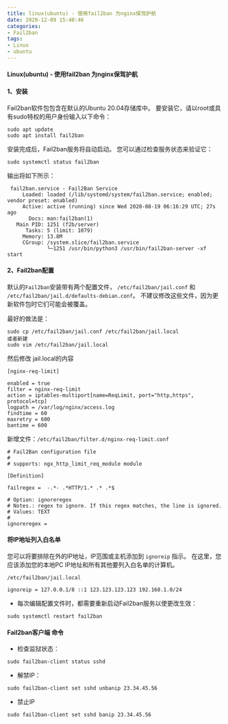 ```yaml
---
title: linux(ubuntu) - 使用fail2ban 为nginx保驾护航
date: 2020-12-09 15:40:46
categories:
- Fail2ban
tags:
- Linux
- ubuntu
---
```


#### Linux(ubuntu) - 使用fail2ban 为nginx保驾护航

#### 1、安装

Fail2ban软件包包含在默认的Ubuntu 20.04存储库中。 要安装它，请以root或具有sudo特权的用户身份输入以下命令：

```
sudo apt update
sudo apt install fail2ban
```

安装完成后，Fail2ban服务将自动启动。 您可以通过检查服务状态来验证它：

```
sudo systemctl status fail2ban
```

输出将如下所示：

```
 fail2ban.service - Fail2Ban Service
     Loaded: loaded (/lib/systemd/system/fail2ban.service; enabled; vendor preset: enabled)
     Active: active (running) since Wed 2020-08-19 06:16:29 UTC; 27s ago
       Docs: man:fail2ban(1)
   Main PID: 1251 (f2b/server)
      Tasks: 5 (limit: 1079)
     Memory: 13.8M
     CGroup: /system.slice/fail2ban.service
             └─1251 /usr/bin/python3 /usr/bin/fail2ban-server -xf start
```

#### 2、Fail2ban配置

默认的`Fail2ban`安装带有两个配置文件， `/etc/fail2ban/jail.conf` 和 `/etc/fail2ban/jail.d/defaults-debian.conf`。 不建议修改这些文件，因为更新软件包时它们可能会被覆盖。

最好的做法是：

```
sudo cp /etc/fail2ban/jail.conf /etc/fail2ban/jail.local 
或者新建
sudo vim /etc/fail2ban/jail.local 
```

然后修改 jail.local的内容

```
[nginx-req-limit]

enabled = true
filter = nginx-req-limit
action = iptables-multiport[name=ReqLimit, port="http,https", protocol=tcp]
logpath = /var/log/nginx/access.log
findtime = 60
maxretry = 600
bantime = 600
```

新增文件：`/etc/fail2ban/filter.d/nginx-req-limit.conf`

```
# Fail2Ban configuration file
#
# supports: ngx_http_limit_req_module module

[Definition]

failregex =  -.*- .*HTTP/1.* .* .*$

# Option: ignoreregex
# Notes.: regex to ignore. If this regex matches, the line is ignored.
# Values: TEXT
#
ignoreregex =
```
#### 将IP地址列入白名单

您可以将要排除在外的IP地址，IP范围或主机添加到 `ignoreip` 指示。 在这里，您应该添加您的本地PC IP地址和所有其他要列入白名单的计算机。

`/etc/fail2ban/jail.local`

```
ignoreip = 127.0.0.1/8 ::1 123.123.123.123 192.168.1.0/24
```

* 每次编辑配置文件时，都需要重新启动Fail2ban服务以使更改生效：

```
sudo systemctl restart fail2ban
```

#### Fail2ban客户端 命令

* 检查监狱状态：

`sudo fail2ban-client status sshd`

* 解禁IP：

`sudo fail2ban-client set sshd unbanip 23.34.45.56`

* 禁止IP

`sudo fail2ban-client set sshd banip 23.34.45.56`

